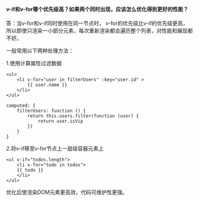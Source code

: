 #### v-if和v-for哪个优先级高？如果两个同时出现，应该怎么优化得到更好的性能？
答：当v-for和v-if同时使用在同一节点时， v-for的优先级比v-if的优先级更高，所以即使只渲染一小部分元素，每次重新渲染都会遍历整个列表，对性能和展现都不好。

一般常用以下两种处理方法：

1.使用计算属性过滤数据

```
<ul>
    <li v-for="user in filterUsers" :key="user.id" >
        {{ user.name }}
    </li>
</ul>

computed: {
    filterUsers: function () {
        return this.users.filter(function (user) {
            return user.isVip
        })
    }
}
```

2.将v-if移至v-for节点上一层级容器元素上

```
<ul v-if="todos.length">
    <li v-for="todo in todos">
    {{ todo }}
    </li>
</ul>
```
优化后使渲染DOM元素更高效，代码可维护性更强。

